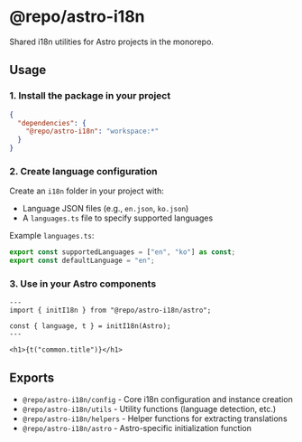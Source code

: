 # @repo/astro-i18n

Shared i18n utilities for Astro projects in the monorepo.

## Usage

### 1. Install the package in your project

```json
{
  "dependencies": {
    "@repo/astro-i18n": "workspace:*"
  }
}
```

### 2. Create language configuration

Create an `i18n` folder in your project with:
- Language JSON files (e.g., `en.json`, `ko.json`)
- A `languages.ts` file to specify supported languages

Example `languages.ts`:

```typescript
export const supportedLanguages = ["en", "ko"] as const;
export const defaultLanguage = "en";
```

### 3. Use in your Astro components

```astro
---
import { initI18n } from "@repo/astro-i18n/astro";

const { language, t } = initI18n(Astro);
---

<h1>{t("common.title")}</h1>
```

## Exports

- `@repo/astro-i18n/config` - Core i18n configuration and instance creation
- `@repo/astro-i18n/utils` - Utility functions (language detection, etc.)
- `@repo/astro-i18n/helpers` - Helper functions for extracting translations
- `@repo/astro-i18n/astro` - Astro-specific initialization function

